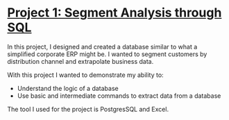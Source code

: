 # [Project 1: Segment Analysis through SQL](https://edoardoperon.github.io/Segment_Analysis_through_SQL/)

In this project, I designed and created a database similar to what a simplified corporate ERP might be. I wanted to segment customers by distribution channel and extrapolate business data.

With this project I wanted to demonstrate my ability to:
- Understand the logic of a database
- Use basic and intermediate commands to extract data from a database

The tool I used for the project is PostgresSQL and Excel.
